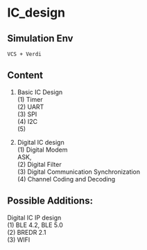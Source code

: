 # IC_design
## Simulation Env  
	VCS + Verdi
  
## Content
1. Basic IC Design  
	(1) Timer   
	(2) UART  
	(3) SPI  
	(4) I2C  
	(5)   

2. Digital IC design  
	(1) Digital Modem  
		ASK,    
	(2) Digital Filter  
	(3) Digital Communication Synchronization   
	(4) Channel Coding and Decoding  
  
## Possible Additions:
Digital IC IP design  
	(1) BLE 4.2, BLE 5.0   
	(2) BREDR 2.1  
	(3) WIFI  
